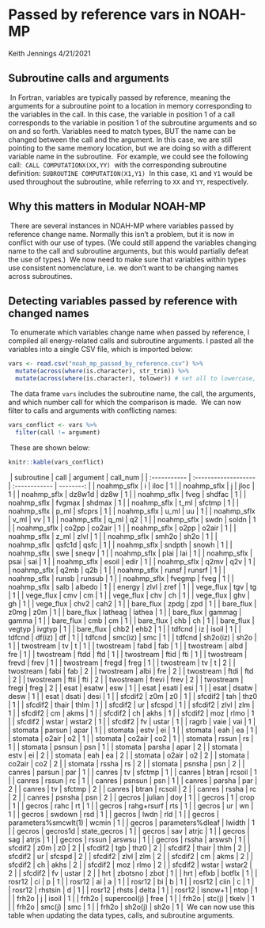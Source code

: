Passed by reference vars in NOAH-MP
================
Keith Jennings
4/21/2021
​
## Subroutine calls and arguments
​
In Fortran, variables are typically passed by reference, meaning the
arguments for a subroutine point to a location in memory corresponding
to the variables in the call. In this case, the variable in position 1
of a call corresponds to the variable in position 1 of the subroutine
arguments and so on and so forth. Variables need to match types, BUT the
name can be changed between the call and the argument. In this case, we
are still pointing to the same memory location, but we are doing so with
a different variable name in the subroutine.
​
For example, we could see the following call:
​
`CALL COMPUTATIONX(XX,YY)`
​
with the corresponding subroutine definition:
​
`SUBROUTINE COMPUTATION(X1,Y1)`
​
In this case, `X1` and `Y1` would be used throughout the subroutine,
while referring to `XX` and `YY`, respectively.
​
## Why this matters in Modular NOAH-MP
​
There are several instances in NOAH-MP where variables passed by
reference change name. Normally this isn’t a problem, but it is now in
conflict with our use of types. (We could still append the variables
changing name to the call and subroutine arguments, but this would
partially defeat the use of types.)
​
We now need to make sure that variables within types use consistent
nomenclature, i.e. we don’t want to be changing names across
subroutines.
​
## Detecting variables passed by reference with changed names
​
To enumerate which variables change name when passed by reference, I
compiled all energy-related calls and subroutine arguments. I pasted all
the variables into a single CSV file, which is imported below:
​
``` r
vars <- read.csv("noah_mp_passed_by_reference.csv") %>% 
  mutate(across(where(is.character), str_trim)) %>% 
  mutate(across(where(is.character), tolower)) # set all to lowercase, Fortran is case insensitive
```
​
The data frame `vars` includes the subroutine name, the call, the
arguments, and which number call for which the comparison is made.
​
We can now filter to calls and arguments with conflicting names:
​
``` r
vars_conflict <- vars %>% 
  filter(call != argument)
```
​
These are shown below:
​
``` r
knitr::kable(vars_conflict)
```
​
| subroutine   | call                 | argument      | call\_num |
| :----------- | :------------------- | :------------ | --------: |
| noahmp\_sflx | i                    | iloc          |         1 |
| noahmp\_sflx | j                    | jloc          |         1 |
| noahmp\_sflx | dz8w1d               | dz8w          |         1 |
| noahmp\_sflx | fveg                 | shdfac        |         1 |
| noahmp\_sflx | fvgmax               | shdmax        |         1 |
| noahmp\_sflx | t\_ml                | sfctmp        |         1 |
| noahmp\_sflx | p\_ml                | sfcprs        |         1 |
| noahmp\_sflx | u\_ml                | uu            |         1 |
| noahmp\_sflx | v\_ml                | vv            |         1 |
| noahmp\_sflx | q\_ml                | q2            |         1 |
| noahmp\_sflx | swdn                 | soldn         |         1 |
| noahmp\_sflx | co2pp                | co2air        |         1 |
| noahmp\_sflx | o2pp                 | o2air         |         1 |
| noahmp\_sflx | z\_ml                | zlvl          |         1 |
| noahmp\_sflx | smh2o                | sh2o          |         1 |
| noahmp\_sflx | qsfc1d               | qsfc          |         1 |
| noahmp\_sflx | sndpth               | snowh         |         1 |
| noahmp\_sflx | swe                  | sneqv         |         1 |
| noahmp\_sflx | plai                 | lai           |         1 |
| noahmp\_sflx | psai                 | sai           |         1 |
| noahmp\_sflx | esoil                | edir          |         1 |
| noahmp\_sflx | q2mv                 | q2v           |         1 |
| noahmp\_sflx | q2mb                 | q2b           |         1 |
| noahmp\_sflx | runsf                | runsrf        |         1 |
| noahmp\_sflx | runsb                | runsub        |         1 |
| noahmp\_sflx | fvegmp               | fveg          |         1 |
| noahmp\_sflx | salb                 | albedo        |         1 |
| energy       | zlvl                 | zref          |         1 |
| vege\_flux   | tgv                  | tg            |         1 |
| vege\_flux   | cmv                  | cm            |         1 |
| vege\_flux   | chv                  | ch            |         1 |
| vege\_flux   | ghv                  | gh            |         1 |
| vege\_flux   | chv2                 | cah2          |         1 |
| bare\_flux   | zpdg                 | zpd           |         1 |
| bare\_flux   | z0mg                 | z0m           |         1 |
| bare\_flux   | latheag              | lathea        |         1 |
| bare\_flux   | gammag               | gamma         |         1 |
| bare\_flux   | cmb                  | cm            |         1 |
| bare\_flux   | chb                  | ch            |         1 |
| bare\_flux   | vegtyp               | ivgtyp        |         1 |
| bare\_flux   | chb2                 | ehb2          |         1 |
| tdfcnd       | iz                   | isoil         |         1 |
| tdfcnd       | df(iz)               | df            |         1 |
| tdfcnd       | smc(iz)              | smc           |         1 |
| tdfcnd       | sh2o(iz)             | sh2o          |         1 |
| twostream    | tv                   | t             |         1 |
| twostream    | fabd                 | fab           |         1 |
| twostream    | albd                 | fre           |         1 |
| twostream    | ftdd                 | ftd           |         1 |
| twostream    | ftid                 | fti           |         1 |
| twostream    | frevd                | frev          |         1 |
| twostream    | fregd                | freg          |         1 |
| twostream    | tv                   | t             |         2 |
| twostream    | fabi                 | fab           |         2 |
| twostream    | albi                 | fre           |         2 |
| twostream    | ftdi                 | ftd           |         2 |
| twostream    | ftii                 | fti           |         2 |
| twostream    | frevi                | frev          |         2 |
| twostream    | fregi                | freg          |         2 |
| esat         | esatw                | esw           |         1 |
| esat         | esati                | esi           |         1 |
| esat         | dsatw                | desw          |         1 |
| esat         | dsati                | desi          |         1 |
| sfcdif2      | z0m                  | z0            |         1 |
| sfcdif2      | tah                  | thz0          |         1 |
| sfcdif2      | thair                | thlm          |         1 |
| sfcdif2      | ur                   | sfcspd        |         1 |
| sfcdif2      | zlvl                 | zlm           |         1 |
| sfcdif2      | cm                   | akms          |         1 |
| sfcdif2      | ch                   | akhs          |         1 |
| sfcdif2      | moz                  | rlmo          |         1 |
| sfcdif2      | wstar                | wstar2        |         1 |
| sfcdif2      | fv                   | ustar         |         1 |
| ragrb        | vaie                 | vai           |         1 |
| stomata      | parsun               | apar          |         1 |
| stomata      | estv                 | ei            |         1 |
| stomata      | eah                  | ea            |         1 |
| stomata      | o2air                | o2            |         1 |
| stomata      | co2air               | co2           |         1 |
| stomata      | rssun                | rs            |         1 |
| stomata      | psnsun               | psn           |         1 |
| stomata      | parsha               | apar          |         2 |
| stomata      | estv                 | ei            |         2 |
| stomata      | eah                  | ea            |         2 |
| stomata      | o2air                | o2            |         2 |
| stomata      | co2air               | co2           |         2 |
| stomata      | rssha                | rs            |         2 |
| stomata      | psnsha               | psn           |         2 |
| canres       | parsun               | par           |         1 |
| canres       | tv                   | sfctmp        |         1 |
| canres       | btran                | rcsoil        |         1 |
| canres       | rssun                | rc            |         1 |
| canres       | psnsun               | psn           |         1 |
| canres       | parsha               | par           |         2 |
| canres       | tv                   | sfctmp        |         2 |
| canres       | btran                | rcsoil        |         2 |
| canres       | rssha                | rc            |         2 |
| canres       | psnsha               | psn           |         2 |
| gecros       | julian               | doy           |         1 |
| gecros       | 1                    | crop          |         1 |
| gecros       | rahc                 | rt            |         1 |
| gecros       | rahg+rsurf           | rts           |         1 |
| gecros       | ur                   | wn            |         1 |
| gecros       | swdown               | rsd           |         1 |
| gecros       | lwdn                 | rld           |         1 |
| gecros       | parameters%smcwlt(1) | wcmin         |         1 |
| gecros       | parameters%dleaf     | lwidth        |         1 |
| gecros       | gecros1d             | state\_gecros |         1 |
| gecros       | sav                  | atrjc         |         1 |
| gecros       | sag                  | atrjs         |         1 |
| gecros       | rssun                | arswsu        |         1 |
| gecros       | rssha                | arswsh        |         1 |
| sfcdif2      | z0m                  | z0            |         2 |
| sfcdif2      | tgb                  | thz0          |         2 |
| sfcdif2      | thair                | thlm          |         2 |
| sfcdif2      | ur                   | sfcspd        |         2 |
| sfcdif2      | zlvl                 | zlm           |         2 |
| sfcdif2      | cm                   | akms          |         2 |
| sfcdif2      | ch                   | akhs          |         2 |
| sfcdif2      | moz                  | rlmo          |         2 |
| sfcdif2      | wstar                | wstar2        |         2 |
| sfcdif2      | fv                   | ustar         |         2 |
| hrt          | zbotsno              | zbot          |         1 |
| hrt          | eflxb                | botflx        |         1 |
| rosr12       | ci                   | p             |         1 |
| rosr12       | ai                   | a             |         1 |
| rosr12       | bi                   | b             |         1 |
| rosr12       | ciin                 | c             |         1 |
| rosr12       | rhstsin              | d             |         1 |
| rosr12       | rhsts                | delta         |         1 |
| rosr12       | isnow+1              | ntop          |         1 |
| frh2o        | j                    | isoil         |         1 |
| frh2o        | supercool(j)         | free          |         1 |
| frh2o        | stc(j)               | tkelv         |         1 |
| frh2o        | smc(j)               | smc           |         1 |
| frh2o        | sh2o(j)              | sh2o          |         1 |
​
We can now use this table when updating the data types, calls, and
subroutine arguments.
